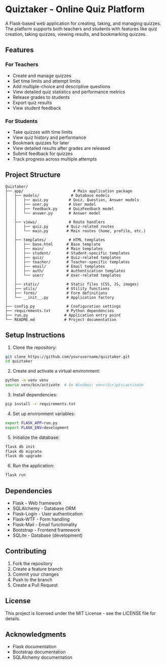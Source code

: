 # Quiztaker - Online Quiz Platform

A Flask-based web application for creating, taking, and managing quizzes. The platform supports both teachers and students with features like quiz creation, taking quizzes, viewing results, and bookmarking quizzes.

## Features

### For Teachers
- Create and manage quizzes
- Set time limits and attempt limits
- Add multiple-choice and descriptive questions
- View detailed quiz statistics and performance metrics
- Release grades to students
- Export quiz results
- View student feedback

### For Students
- Take quizzes with time limits
- View quiz history and performance
- Bookmark quizzes for later
- View detailed results after grades are released
- Submit feedback for quizzes
- Track progress across multiple attempts

## Project Structure

```
Quiztaker/
├── app/                      # Main application package
│   ├── models/              # Database models
│   │   ├── quiz.py         # Quiz, Question, Answer models
│   │   ├── user.py         # User model
│   │   ├── feedback.py     # QuizFeedback model
│   │   └── answer.py       # Answer model
│   │
│   ├── views/              # Route handlers
│   │   ├── quiz.py        # Quiz-related routes
│   │   └── main.py        # Main routes (home, profile, etc.)
│   │
│   ├── templates/          # HTML templates
│   │   ├── base.html      # Base template
│   │   ├── main/          # Main templates
│   │   ├── student/       # Student-specific templates
│   │   ├── quiz/          # Quiz-related templates
│   │   ├── teacher/       # Teacher-specific templates
│   │   ├── email/         # Email templates
│   │   ├── auth/          # Authentication templates
│   │   └── user/          # User-related templates
│   │
│   ├── static/            # Static files (CSS, JS, images)
│   ├── utils/             # Utility functions
│   ├── forms/             # Form definitions
│   └── __init__.py        # Application factory
│
├── config.py              # Configuration settings
├── requirements.txt       # Python dependencies
├── run.py                # Application entry point
└── README.md             # Project documentation
```

## Setup Instructions

1. Clone the repository:
```bash
git clone https://github.com/yourusername/quiztaker.git
cd quiztaker
```

2. Create and activate a virtual environment:
```bash
python -m venv venv
source venv/bin/activate  # On Windows: venv\Scripts\activate
```

3. Install dependencies:
```bash
pip install -r requirements.txt
```

4. Set up environment variables:
```bash
export FLASK_APP=run.py
export FLASK_ENV=development
```

5. Initialize the database:
```bash
flask db init
flask db migrate
flask db upgrade
```

6. Run the application:
```bash
flask run
```

## Dependencies

- Flask - Web framework
- SQLAlchemy - Database ORM
- Flask-Login - User authentication
- Flask-WTF - Form handling
- Flask-Mail - Email functionality
- Bootstrap - Frontend framework
- SQLite - Database (development)

## Contributing

1. Fork the repository
2. Create a feature branch
3. Commit your changes
4. Push to the branch
5. Create a Pull Request

## License

This project is licensed under the MIT License - see the LICENSE file for details.

## Acknowledgments

- Flask documentation
- Bootstrap documentation
- SQLAlchemy documentation 
